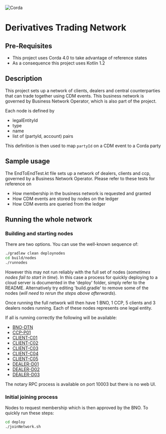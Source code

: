 ![Corda](https://www.corda.net/wp-content/uploads/2016/11/fg005_corda_b.png)

# Derivatives Trading Network

## Pre-Requisites

   * This project uses Corda 4.0 to take advantage of reference states
   * As a consequence this project uses Kotlin 1.2

## Description

This project sets up a network of clients, dealers and central counterparties that can trade together using CDM events. This business network is governed by Business Network Operator, which is also part of the project.

Each node is defined by 

   * legalEntityId
   * type
   * name
   * list of (partyId, account) pairs
   
This definition is then used to map `partyId` on a CDM event to a Corda party

## Sample usage

The EndToEndTest.kt file sets up a network of dealers, clients and ccp, governed by a Business Network Operator. Please refer to these tests for reference on

* How membership in the business network is requested and granted
* How CDM events are stored by nodes on the ledger
* How CDM events are queried from the ledger

## Running the whole network

### Building and starting nodes

There are two options. You can use the well-known sequence of:

```bash
./gradlew clean deploynodes
cd build/nodes
./runnodes
```

However this may not run reliably with the full set of nodes (_sometimes nodes fail to start in time_). In this case 
a process for quickly deploying to a cloud server is documented in the 'deploy' folder, simply refer to 
the README. Alternatively try editing 'build.gradle' to remove some of the nodes (_will need to rerun 
the steps above afterwards_).  

Once running the full network will then have 1 BNO, 1 CCP, 5 clients and 3 dealers nodes running. 
Each of these nodes represents one legal entity.

If all is running correctly the following will be available:

* [BNO-DTN](http://localhost:10013)
* [CCP-P01](http://localhost:10103)
* [CLIENT-C01](http://localhost:10023)
* [CLIENT-C02](http://localhost:10033)
* [CLIENT-C03](http://localhost:10043)
* [CLIENT-C04](http://localhost:10053)
* [CLIENT-C05](http://localhost:10063)
* [DEALER-D01](http://localhost:10073)
* [DEALER-D02](http://localhost:10083)
* [DEALER-D03](http://localhost:10093)

The notary RPC process is available on port 10003 but there is no web UI.

### Initial joining process

Nodes to request membership which is then approved by the BNO. To quickly run these steps:

```bash
cd deploy 
./joinNetwork.sh 
```
